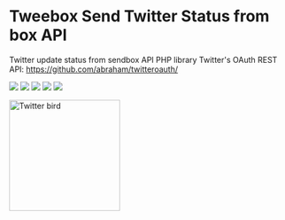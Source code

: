 # Tweebox Send Twitter Status from box API

Twitter update status from sendbox API
PHP library Twitter's OAuth REST API: https://github.com/abraham/twitteroauth/

<img src="https://img.shields.io/github/issues/erwindosianipar/tweebox-api"> <img src="https://img.shields.io/github/forks/erwindosianipar/tweebox-api"> <img src="https://img.shields.io/github/stars/erwindosianipar/tweebox-api"> <img src="https://img.shields.io/github/license/erwindosianipar/tweebox-api"> <img src="https://img.shields.io/twitter/url?url=https%3A%2F%2Fgithub.com%2Ferwindosianipar%2Ftweebox-api">

<img src="http://pngimg.com/uploads/twitter/twitter_PNG9.png" alt="Twitter bird" width="200px">
